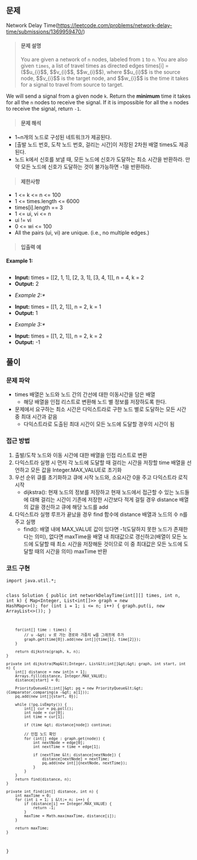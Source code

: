 <h2 id="문제">문제</h2>
<p>Network Delay Time(<a href="https://leetcode.com/problems/network-delay-time/submissions/1369959470/">https://leetcode.com/problems/network-delay-time/submissions/1369959470/</a>)</p>
<blockquote>
<h4 id="문제-설명">문제 설명</h4>
<p>You are given a network of <code>n</code> nodes, labeled from <code>1</code> to <code>n</code>. You are also given <code>times</code>, a list of travel times as directed edges times[i] = ($$u_{i}$$, $$v_{i}$$, $$w_{i}$$), where $$u_{i}$$ is the source node, $$v_{i}$$ is the target node, and $$w_{i}$$ is the time it takes for a signal to travel from source to target.</p>
</blockquote>
<p>We will send a signal from a given node <code>k</code>. Return the <strong>minimum</strong> time it takes for all the <code>n</code> nodes to receive the signal. If it is impossible for all the <code>n</code> nodes to receive the signal, return <code>-1</code>.</p>
<blockquote>
<h4 id="문제-해석">문제 해석</h4>
</blockquote>
<ul>
<li>1~n개의 노드로 구성된 네트워크가 제공된다.</li>
<li>[출발 노드 번호, 도착 노드 번호, 걸리는 시간]이 저장된 2차원 배열 times도 제공된다.</li>
<li>노드 k에서 신호를 보낼 때, 모든 노드에 신호가 도달하는 최소 시간을 반환하라. 만약 모든 노드에 신호가 도달하는 것이 불가능하면 -1을 반환하라.</li>
</ul>
<blockquote>
<h4 id="제한사항">제한사항</h4>
</blockquote>
<ul>
<li>1 &lt;= k &lt;= n &lt;= 100</li>
<li>1 &lt;= times.length &lt;= 6000</li>
<li>times[i].length == 3</li>
<li>1 &lt;= ui, vi &lt;= n</li>
<li>ui != vi</li>
<li>0 &lt;= wi &lt;= 100</li>
<li>All the pairs (ui, vi) are unique. (i.e., no multiple edges.)</li>
</ul>
<blockquote>
<h4 id="입출력-예">입출력 예</h4>
</blockquote>
<p><strong>Example 1:</strong></p>
<blockquote>
</blockquote>
<p><img alt="" src="https://velog.velcdn.com/images/gener-lst/post/23da5d65-7770-4299-bc41-d70f69c0a709/image.png" /></p>
<blockquote>
</blockquote>
<ul>
<li><strong>Input:</strong> times = [[2, 1, 1], [2, 3, 1], [3, 4, 1]], n = 4, k = 2</li>
<li><strong>Output:</strong> 2<blockquote>
</blockquote>
</li>
<li><em>Example 2:*</em><blockquote>
</blockquote>
</li>
<li><strong>Input:</strong> times = [[1, 2, 1]], n = 2, k = 1</li>
<li><strong>Output:</strong> 1<blockquote>
</blockquote>
</li>
<li><em>Example 3:*</em><blockquote>
</blockquote>
</li>
<li><strong>Input:</strong> times = [[1, 2, 1]], n = 2, k = 2</li>
<li><strong>Output:</strong> -1</li>
</ul>
<h2 id="풀이">풀이</h2>
<h3 id="문제-파악">문제 파악</h3>
<ul>
<li>times 배열은 노드와 노드 간의 간선에 대한 이동시간을 담은 배열<ul>
<li>해당 배열을 인접 리스트로 변환해 노드 별 정보를 저장하도록 한다.</li>
</ul>
</li>
<li>문제에서 요구하는 최소 시간은 다익스트라로 구한 노드 별로 도달하는 모든 시간 중 최대 시간과 같음<ul>
<li>다익스트라로 도출된 최대 시간이 모든 노드에 도달할 경우의 시간이 됨    </li>
</ul>
</li>
</ul>
<h3 id="접근-방법">접근 방법</h3>
<ol>
<li>출발/도착 노드와 이동 시간에 대한 배열을 인접 리스트로 변환</li>
<li>다익스트라 실행 시 먼저 각 노드에 도달할 때 걸리는 시간을 저장할 time 배열을 선언하고 모든 값을 Integer.MAX_VALUE로 초기화</li>
<li>우선 순위 큐를 초기화하고 큐에 시작 노드와, 소요시간 0을 주고 다익스트라 로직 시작<ul>
<li>dijkstra(): 현재 노드의 정보를 저장하고 현재 노드에서 접근할 수 있는 노드들에 대해 걸리는 시간이 기존에 저장한 시간보다 적게 걸릴 경우 distance 배열의 값을 갱신하고 큐에 해당 노드를 add</li>
</ul>
</li>
<li>다익스트라 실행 루프가 끝났을 경우 find 함수에 distance 배열과 노드의 수 n를 주고 실행<ul>
<li>find(): 배열 내에 MAX_VALUE 값이 있다면 -1(도달하지 못한 노드가 존재한다는 의미), 없다면 maxTime을 배열 내 최대값으로 갱신하고(배열이 모든 노드에 도달할 때 최소 시간을 저장해둔 것이므로 이 중 최대값은 모든 노드에 도달할 때의 시간을 의미) maxTime 반환</li>
</ul>
</li>
</ol>
<h3 id="코드-구현">코드 구현</h3>
<pre><code class="language-java">import java.util.*;

class Solution {
    public int networkDelayTime(int[][] times, int n, int k) {
        Map&lt;Integer, List&lt;int[]&gt;&gt; graph = new HashMap&lt;&gt;();
        for (int i = 1; i &lt;= n; i++) {
            graph.put(i, new ArrayList&lt;&gt;());
        }

        for(int[] time : times) {
            // u -&gt; v 로 가는 경로와 가중치 w를 그래프에 추가
            graph.get(time[0]).add(new int[]{time[1], time[2]});
        }

        return dijkstra(graph, k, n);
    }

    private int dijkstra(Map&lt;Integer, List&lt;int[]&gt;&gt; graph, int start, int n) {
        int[] distance = new int[n + 1];
        Arrays.fill(distance, Integer.MAX_VALUE);
        distance[start] = 0;

        PriorityQueue&lt;int[]&gt; pq = new PriorityQueue&lt;&gt;(Comparator.comparing(a -&gt; a[1]));
        pq.add(new int[]{start, 0});

        while (!pq.isEmpty()) {
            int[] cur = pq.poll();
            int node = cur[0];
            int time = cur[1];

            if (time &gt; distance[node]) continue;

            // 인접 노드 확인
            for (int[] edge : graph.get(node)) {
                int nextNode = edge[0];
                int nextTime = time + edge[1];

                if (nextTime &lt; distance[nextNode]) {
                    distance[nextNode] = nextTime;
                    pq.add(new int[]{nextNode, nextTime});
                }
            }
        }
        return find(distance, n);
    }

    private int find(int[] distance, int n) {
        int maxTime = 0;
        for (int i = 1; i &lt;= n; i++) {
            if (distance[i] == Integer.MAX_VALUE) {
                return -1;
            }
            maxTime = Math.max(maxTime, distance[i]);
        }

        return maxTime;
    }
}</code></pre>
